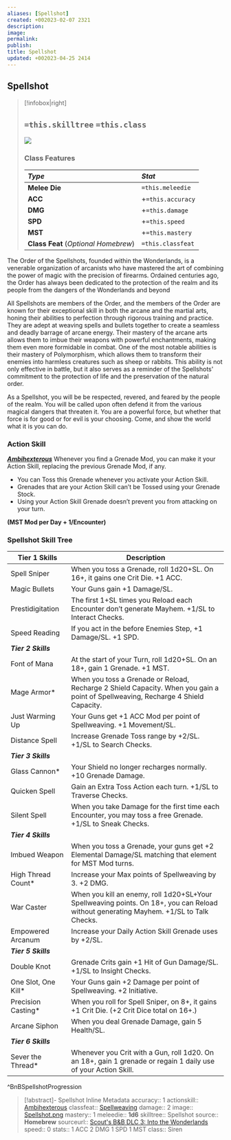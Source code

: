 ```yaml
---
aliases: [Spellshot]
created: +002023-02-07 2321
description: 
image: 
permalink: 
publish: 
title: Spellshot
updated: +002023-04-25 2414
---
```


## Spellshot

>[!infobox|right]
>## `=this.skilltree` `=this.class`
>![](Spellshot.png)
> ### Class Features
>
> | ***Type*** | ***Stat*** |
> |:---|:---|
> | **Melee Die** | `=this.meleedie` |
> | **ACC** | +`=this.accuracy`|
> | **DMG** | +`=this.damage` |
> | **SPD** | +`=this.speed` |
> | **MST** | +`=this.mastery` |
> | **Class Feat** (*Optional Homebrew*) | `=this.classfeat` |
>

The Order of the Spellshots, founded within the Wonderlands, is a venerable organization of arcanists who have mastered the art of combining the power of magic with the precision of firearms. Ordained centuries ago, the Order has always been dedicated to the protection of the realm and its people from the dangers of the Wonderlands and beyond

All Spellshots are members of the Order, and the members of the Order are known for their exceptional skill in both the arcane and the martial arts, honing their abilities to perfection through rigorous training and practice. They are adept at weaving spells and bullets together to create a seamless and deadly barrage of arcane energy. Their mastery of the arcane arts allows them to imbue their weapons with powerful enchantments, making them even more formidable in combat. One of the most notable abilities is their mastery of Polymorphism, which allows them to transform their enemies into harmless creatures such as sheep or rabbits. This ability is not only effective in battle, but it also serves as a reminder of the Spellshots' commitment to the protection of life and the preservation of the natural order.

As a Spellshot, you will be be respected, revered, and feared by the people of the realm. You will be called upon often defend it from the various magical dangers that threaten it. You  are a powerful force, but whether that force is for good or for evil is your choosing. Come, and show the world what it is you can do.

### Action Skill

***[Ambihexterous](Ambihexterous.md)***
Whenever you find a Grenade Mod, you can make it your Action Skill, replacing the previous Grenade Mod, if any.
- You can Toss this Grenade whenever you activate your Action Skill.
- Grenades that are your Action Skill can’t be Tossed using your Grenade Stock.
- Using your Action Skill Grenade doesn’t prevent you from attacking on your turn.

**(MST Mod per Day + 1/Encounter)**

### Spellshot Skill Tree

| **Tier 1 Skills**       	|          Description                                                                                                                              	|
|---------------------	|----------------------------------------------------------------------------------------------------------------------------------------	|
| Spell Sniper        	| When you toss a Grenade, roll 1d20+SL. On 16+, it gains one Crit Die. +1 ACC.                                                          	|
| Magic Bullets       	| Your Guns gain +1 Damage/SL.                                                                                                           	|
| Prestidigitation    	| The first 1+SL times you Reload each Encounter don’t generate Mayhem. +1/SL to Interact Checks.                                        	|
| Speed Reading       	| If you act in the before Enemies Step, +1 Damage/SL. +1 SPD.                                                                           	|
| ***Tier 2 Skills***       	|                                                                                                                                        	|
| Font of Mana        	| At the start of your Turn, roll 1d20+SL. On an 18+, gain 1 Grenade. +1 MST.                                                            	|
| Mage Armor\*         	| When you toss a Grenade or Reload, Recharge 2 Shield Capacity. When you gain a point of Spellweaving, Recharge 4 Shield Capacity.      	|
| Just Warming Up     	| Your Guns get +1 ACC Mod per point of Spellweaving. +1 Movement/SL.                                                                    	|
| Distance Spell      	| Increase Grenade Toss range by +2/SL. +1/SL to Search Checks.                                                                          	|
| ***Tier 3 Skills***       	|                                                                                                                                        	|
| Glass Cannon\*       	| Your Shield no longer recharges normally. +10 Grenade Damage.                                                                          	|
| Quicken Spell       	| Gain an Extra Toss Action each turn. +1/SL to Traverse Checks.                                                                         	|
| Silent Spell        	| When you take Damage for the first time each Encounter, you may toss a free Grenade. +1/SL to Sneak Checks.                            	|
| ***Tier 4 Skills***       	|                                                                                                                                        	|
| Imbued Weapon       	| When you toss a Grenade, your guns get +2 Elemental Damage/SL matching that element for MST Mod turns.                                 	|
| High Thread Count\*  	| Increase your Max points of Spellweaving by 3. +2 DMG.                                                                                 	|
| War Caster          	| When you kill an enemy, roll 1d20+SL+Your Spellweaving points. On 18+, you can Reload without generating Mayhem. +1/SL to Talk Checks. 	|
| Empowered Arcanum   	| Increase your Daily Action Skill Grenade uses by +2/SL.                                                                                	|
| ***Tier 5 Skills***       	|                                                                                                                                        	|
| Double Knot         	| Grenade Crits gain +1 Hit of Gun Damage/SL. +1/SL to Insight Checks.                                                                   	|
| One Slot, One Kill\* 	| Your Guns gain +2 Damage per point of Spellweaving. +2 Initiative.                                                                     	|
| Precision Casting\*  	| When you roll for Spell Sniper, on 8+, it gains +1 Crit Die. (+2 Crit Dice total on 16+.)                                              	|
| Arcane Siphon       	| When you deal Grenade Damage, gain 5 Health/SL.                                                                                        	|
| ***Tier 6 Skills***       	|                                                                                                                                        	|
| Sever the Thread\*   	| Whenever you Crit with a Gun, roll 1d20. On an 18+, gain 1 grenade or regain 1 daily use of your Action Skill.                         	|
^BnBSpellshotProgression

>[!abstract]- Spellshot Inline Metadata
> accuracy:: 1
> actionskill:: [Ambihexterous](Ambihexterous.md)
> classfeat:: [Spellweaving](Bunkers%20and%20Badasses/Works%20in%20Progress/Markdown%20Conversions/DLC%203/Class-Feats/Spellweaving.md)
> damage:: 2
> image:: [Spellshot.png](Spellshot.png)
> mastery:: 1
> meleedie:: **1d6**
> skilltree:: Spellshot
> source:: **Homebrew**
> sourceurl:: [Scout's B&B DLC 3: Into the Wonderlands](https://docs.google.com/document/d/1MLOgrWwcLNTnP9PuXrKiLImy7SUh4hXO8arVUAlmdp0/edit)
> speed:: 0
> stats:: 1 ACC 2 DMG 1 SPD 1 MST
> class:: Siren

